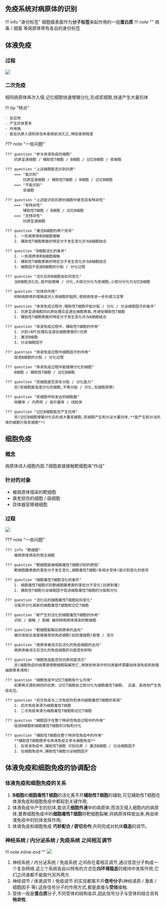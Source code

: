 ## 免疫系统对病原体的识别

!!! info "身份标签"
    细胞膜表面作为**分子标签**来起作用的一组**蛋白质**
    !!! note ""
        病毒 / 细菌 等病原体带有各自的身份标签

## 体液免疫

### 过程

![](src/4.png)

### 二次免疫

相同病原体再次入侵,记忆细胞快速增殖分化,形成浆细胞,快速产生大量抗体

!!! tip "特点"

    - 反应快
    - 产生抗体更多
    - 作用强
    - 能在抗原入侵机体但未患病前消灭之,降低患病程度

??? note "一些问题"

    ??? question "参与体液免疫的细胞"
        抗原呈递细胞 / 辅助性T细胞 / B细胞 / 记忆B细胞 / 浆细胞

    ??? question "上述细胞能否识别抗原"
        === "能识别"
            抗原呈递细胞 / 辅助性T细胞 / B细胞 / 记忆B细胞
        === "不能识别"
            浆细胞

    ??? question "上述能识别抗原的细胞中是否具有特异性"
        === "有特异性"
            辅助性T细胞 / B细胞 / 记忆B细胞
        === "无特异性"
            抗原呈递细胞

    ??? question "激活B细胞的两个信号"
        1. 一些病原体和B细胞接触
        2. 辅助性T细胞表面的特定分子发生变化并与B细胞结合

    ??? question "B细胞活化的条件"
        1. 一些病原体和B细胞接触
        2. 辅助性T细胞表面的特定分子发生变化并与B细胞结合
        3. 细胞因子促进B细胞的分裂 / 分化过程

    ??? question "活化后的B细胞会如何变化"
        当B细胞活化后,就开始增殖 / 分化,大部分分化为浆细胞,小部分分化为记忆B细胞

    ??? question "抗体的作用"
        抑制病原体的增殖或对人体细胞的黏附,使病原体进一步形成沉淀等
    
    ??? question "体液免疫过程中,辅助性T细胞开始分裂 / 分化 / 分泌细胞因子的条件"
        1. 抗原呈递细胞将抗原处理后呈递在细胞表面,传递给辅助性T细胞
        2. 辅助性T细胞表面的特定分子发生变化并与B细胞结合

    ??? question "体液免疫过程中，辅助性T细胞的作用"
        1. 识别(APC处理后呈递在细胞表面的)抗原
        2. 激活B细胞
        3. 分泌细胞因子

    ??? question "体液免疫过程中细胞因子的作用"
        促进B细胞的分裂 / 分化过程

    ??? question "体液免疫过程中能增殖分化的细胞"
        B细胞 / 辅助性T细胞 / 记忆B细胞

    ??? question "浆细胞是否具有分裂 / 分化能力"
        否(浆细胞是高度分化的细胞,不再分裂 / 分化,无细胞周期)

    ??? question "浆细胞中较发达的细胞器"
        核糖体 / 内质网 / 高尔基体 / 线粒体

    ??? question "记忆B细胞能否产生抗体"
        否(记忆B细胞增殖分化后形成大量浆细胞,浆细胞产生和分泌大量抗体,**能产生和分泷抗体的细胞只有浆细胞**)

## 细胞免疫

### 概念

病原体进入细胞内部,T细胞直接接触靶细胞来“作战”

### 针对的对象

- 被病原体侵染的靶细胞
- 衰老损伤的细胞 / 癌细胞
- 异体器官移植细胞

### 过程

![](src/5.png)

??? note "一些问题"

    ??? info "靶细胞"
        被病原体感染的宿主细胞
    
    ??? question "靶细胞能被细胞毒性T细胞识别的原因"
        靶细胞膜表面的某些分子发生变化,细胞毒性T细胞(有相关受体)能识别变化的信号

    ??? question "细胞毒性T细胞活化的条件"
        1. 细胞毒性T细胞识别靶细胞膜表面的某些分子变化(抗原刺激)
        2. 辅助性T细胞分泌细胞因子促进细胞毒性T细胞的分裂和分化

    ??? question "活化后的细胞毒性T细胞如何变化"
        分裂并分化成新的细胞毒性T细胞和记忆T细胞

    ??? question "新产生的活化的细胞毒性T细胞的作用"
        识别 / 接触 / 裂解 被同样病原体感染的靶细胞

    ??? question "靶细胞裂解后病原体的去向"
        被抗体结合或直接被其他免疫细胞(如巨噬细胞)吞噬 / 消灭

    ??? question "病原体被消灭后活化的免疫细胞的去向"
        病原体被消灭后活化的免疫细胞的功能受到抑制

    ??? question "细胞免疫能否将抗原彻底消灭"
        否(细胞免疫的结果是使靶细胞裂解死亡,释放到体液中的抗原最终需要由体液免疫和吞噬细胞等来清除)

    ??? question "细胞免疫中记忆T细胞有什么作用"
        如果再次遇到相同的抗原，记忆T细胞会立即分化为细胞毒性T细胞， 迅速、高效地产生免疫反应。

    ??? question "初次免疫与二次免疫的机体内细胞毒性T细胞的来源"
        1. 初次免疫来源为细胞毒性T细胞
        2. 二次免疫来源为细胞毒性T细胞和记忆T细胞

    ??? question "细胞因子在整个特异性免疫过程中的作用"
        促进B细胞和细胞毒性T细胞的分裂和分化

    ??? question "辅助性T细胞在整个特异性免疫中的作用"
        **辅助性T细胞既参与体液免疫又参与细胞免疫**
        1. 在体液免疫中,辅助性T细胞 识别抗原 / 激活B细胞 / 分泌细胞因子
        2. 在细胞免疫中,辅助性T细胞分泌细胞因子


## 体液免疫和细胞免疫的协调配合

### 体液免疫和细胞免疫的关系

1. **B细胞**和**细胞毒性T细胞**的活化离不开**辅助性T细胞**的辅助,可见辅助性T细胞在体液免疫和细胞免疫中都起到关键作用;
2. 体液免疫中产生的抗体,能消灭**细胞外液**中的病原体;而消灭侵入细胞内的病原体,要靠细胞免疫中的**细胞毒性T细胞**将靶细胞裂解,将病原体释放出来,再由体液免疫中的抗体发挥作用;
3. 体液免疫和细胞免疫 **巧妙配合 / 密切合作**,共同完成对机体**稳态**的调节。

### 神经系统 / 内分泌系统 / 免疫系统 之间相互调节

!!! note inline end ""
    ![](src/6.png)

1. 神经系统 / 内分泌系统 / 免疫系统 之间存在着相互调节,通过信息分子构成一个复杂网络.这三个系统各自以特有的方式在**内环境稳态**的维持中发挥作用,它们之间谁都不能取代另外两方.
2. 神经调节 / 体液调节 / 免疫调节 的实现都离不开**信号分子**(神经递质 / 激素 / 细胞因子 等).这些信号分子的作用方式,都是直接与**受体**接触.
3. 受体一般是**蛋白质**分子,不同受体的结构各异,因此信号分子与受体的结合具有**特异性**.


